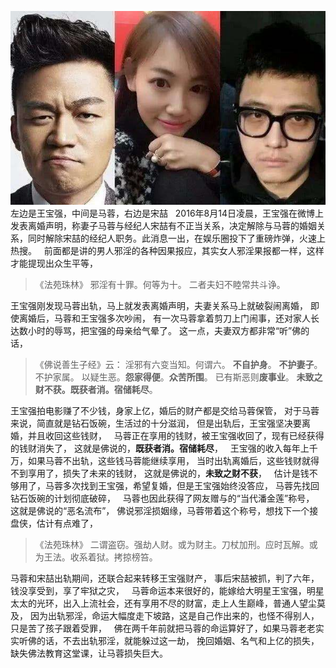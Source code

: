 ![](images/ab235c5fe102a02fafc3e1c05d8bbf01.jpeg)
左边是王宝强，中间是马蓉，右边是宋喆
&nbsp;
2016年8月14日凌晨，王宝强在微博上发表离婚声明，称妻子马蓉与经纪人宋喆有不正当关系，决定解除与马蓉的婚姻关系，同时解除宋喆的经纪人职务。此消息一出，在娱乐圈投下了重磅炸弹，火速上热搜。
&nbsp;
前面都是讲的男人邪淫的各种因果报应，其实女人邪淫果报都一样，这样才能提现出众生平等，
&nbsp;
> 《法苑珠林》
> 邪淫有十罪。何等为十。
> 二者夫妇不睦常共斗诤。

王宝强刚发现马蓉出轨，马上就发表离婚声明，夫妻关系马上就破裂闹离婚，
即使离婚后，马蓉和王宝强多次吵闹，
有一次马蓉拿着剪刀上门闹事，还对家人长达数小时的辱骂，把宝强的母亲给气晕了。
这一点，夫妻双方都非常“听”佛的话，
&nbsp;
> 《佛说善生子经》云： 
> 淫邪有六变当知。何谓六。
>**不自护身**。
>**不护妻子**。
> 不护家属。
> 以疑生恶。**怨家得便**。**众苦所围**。
> 已有斯恶则**废事业**。
> **未致之财不获。既获者消。宿储耗尽**。

王宝强拍电影赚了不少钱，身家上亿，婚后的财产都是交给马蓉保管，
对于马蓉来说，简直就是钻石饭碗，生活过的十分滋润，
但是出轨后，王宝强坚决要离婚，并且收回这些钱财，
&nbsp;
马蓉正在享用的钱财，被王宝强收回了，现有已经获得的钱财消失了，
这就是佛说的，**既获者消。宿储耗尽**，
&nbsp;
王宝强的收入每年上千万，如果马蓉不出轨，这些钱马蓉能继续享用，
当时出轨离婚后，这些钱财就得不到享用了，损失了未来的钱财，
这就是佛说的，**未致之财不获**，
&nbsp;
估计是钱不够用了，马蓉多次找到王宝强，希望复婚，但是王宝强始终没答应，
马蓉先找回钻石饭碗的计划彻底破碎，
&nbsp;
马蓉也因此获得了网友赠与的“当代潘金莲”称号，
这就是佛说的“恶名流布”，
佛说邪淫损姻缘，马蓉带着这个称号，想找下一个接盘侠，估计有点难了，
&nbsp;
> 《法苑珠林》
> 二谓盗窃。强劫人财。或为财主。刀杖加刑。应时瓦解。或为王法。收系着狱。拷掠榜笞。

马蓉和宋喆出轨期间，还联合起来转移王宝强财产，
事后宋喆被抓，判了六年，钱没享受到，享了牢狱之灾，
&nbsp;
马蓉命运本来很好的，能嫁给大明星王宝强，明星太太的光环，出入上流社会，还有享用不尽的财富，走上人生巅峰，普通人望尘莫及，
因为出轨邪淫，命运大幅度走下坡路，这是自己作出来的，也怪不得别人，只是苦了孩子跟着受罪，
&nbsp;
佛在两千年前就把马蓉的命运算好了，如果马蓉老老实实听佛的话，不去出轨邪淫，就能躲过这一劫，
挽回婚姻、名气和上亿的损失，
缺失佛法教育这堂课，让马蓉损失巨大。
